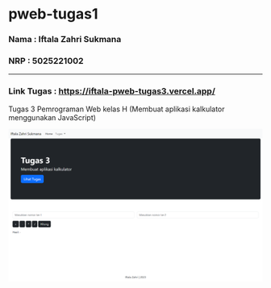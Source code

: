 # pweb-tugas1
### Nama : Iftala Zahri Sukmana
### NRP : 5025221002
---

### Link Tugas : https://iftala-pweb-tugas3.vercel.app/

Tugas 3 Pemrograman Web kelas H (Membuat aplikasi kalkulator menggunakan JavaScript)

![dashboard](landing.png)
